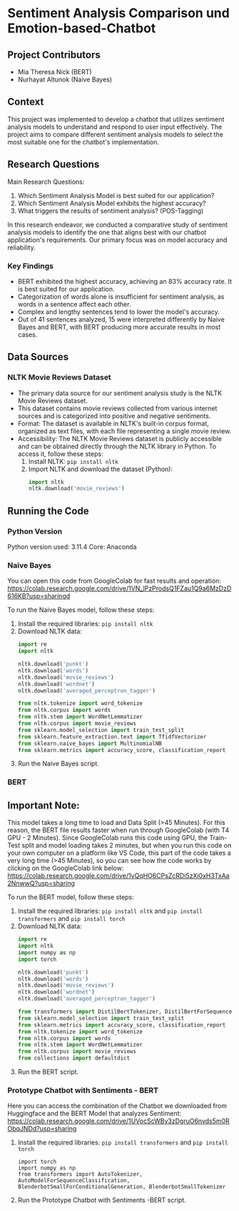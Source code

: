 # Sentiment Analysis Comparison und Emotion-based-Chatbot

## Project Contributors
- Mia Theresa Nick (BERT)
- Nurhayat Altunok (Naive Bayes)

## Context
This project was implemented to develop a chatbot that utilizes sentiment analysis models to understand and respond to user input effectively. The project aims to compare different sentiment analysis models to select the most suitable one for the chatbot's implementation.

## Research Questions
Main Research Questions:
1. Which Sentiment Analysis Model is best suited for our application?
2. Which Sentiment Analysis Model exhibits the highest accuracy?
3. What triggers the results of sentiment analysis? (POS-Tagging)

In this research endeavor, we conducted a comparative study of sentiment analysis models to identify the one that aligns best with our chatbot application's requirements. Our primary focus was on model accuracy and reliability.

### Key Findings
- BERT exhibited the highest accuracy, achieving an 83% accuracy rate. It is best suited for our application.
- Categorization of words alone is insufficient for sentiment analysis, as words in a sentence affect each other.
- Complex and lengthy sentences tend to lower the model's accuracy.
- Out of 41 sentences analyzed, 15 were interpreted differently by Naive Bayes and BERT, with BERT producing more accurate results in most cases.

## Data Sources
### NLTK Movie Reviews Dataset
- The primary data source for our sentiment analysis study is the NLTK Movie Reviews dataset.
- This dataset contains movie reviews collected from various internet sources and is categorized into positive and negative sentiments.
- Format: The dataset is available in NLTK's built-in corpus format, organized as text files, with each file representing a single movie review.
- Accessibility: The NLTK Movie Reviews dataset is publicly accessible and can be obtained directly through the NLTK library in Python. To access it, follow these steps:
  1. Install NLTK: `pip install nltk`
  2. Import NLTK and download the dataset (Python):
     ```python
     import nltk 
     nltk.download('movie_reviews')
     ```

## Running the Code
### Python Version
Python version used: 3.11.4 Core: Anaconda

### Naive Bayes
You can open this code from GoogleColab for fast results and operation: https://colab.research.google.com/drive/1VN_lPzProdsQ1FZau1Q9a6MzDzD616KB?usp=sharingd


To run the Naive Bayes model, follow these steps:
1. Install the required libraries: `pip install nltk`
2. Download NLTK data:
   ```python
   import re
   import nltk
   
   nltk.download('punkt')
   nltk.download('words')
   nltk.download('movie_reviews')
   nltk.download('wordnet')
   nltk.download('averaged_perceptron_tagger')

   from nltk.tokenize import word_tokenize
   from nltk.corpus import words
   from nltk.stem import WordNetLemmatizer
   from nltk.corpus import movie_reviews
   from sklearn.model_selection import train_test_split
   from sklearn.feature_extraction.text import TfidfVectorizer
   from sklearn.naive_bayes import MultinomialNB
   from sklearn.metrics import accuracy_score, classification_report

   
4. Run the Naive Bayes script.

### BERT
## Important Note:
This model takes a long time to load and Data Split (>45 Minutes). For this reason, the BERT file results faster when run through GoogleColab (with T4 GPU - 2 Minutes). Since GoogleColab runs this code using GPU, the Train-Test split and model loading takes 2 minutes, but when you run this code on your own computer on a platform like VS Code, this part of the code takes a very long time (>45 Minutes), so you can see how the code works by clicking on the GoogleColab link below: https://colab.research.google.com/drive/1yQqHO6CPsZcRDi5zXi0xH3TxAa2NnwwQ?usp=sharing 

To run the BERT model, follow these steps:
1. Install the required libraries: `pip install nltk` and `pip install transformers` and `pip install torch` 
2. Download NLTK data:
   ```python
   import re
   import nltk
   import numpy as np
   import torch
   
   nltk.download('punkt')
   nltk.download('words')
   nltk.download('movie_reviews')
   nltk.download('wordnet')
   nltk.download('averaged_perceptron_tagger')

   from transformers import DistilBertTokenizer, DistilBertForSequenceClassification
   from sklearn.model_selection import train_test_split
   from sklearn.metrics import accuracy_score, classification_report
   from nltk.tokenize import word_tokenize
   from nltk.corpus import words
   from nltk.stem import WordNetLemmatizer
   from nltk.corpus import movie_reviews
   from collections import defaultdict

3. Run the BERT script.


### Prototype Chatbot with Sentiments - BERT
Here you can access the combination of the Chatbot we downloaded from Huggingface and the BERT Model that analyzes Sentiment: https://colab.research.google.com/drive/1UVocScWBv3zDgruO6nvds5m0RObqJNDd?usp=sharing

1. Install the required libraries: `pip install transformers` and `pip install torch` 
   ```
   import torch
   import numpy as np
   from transformers import AutoTokenizer, AutoModelForSequenceClassification, BlenderbotSmallForConditionalGeneration, BlenderbotSmallTokenizer
2. Run the Prototype Chatbot with Sentiments -BERT script.

